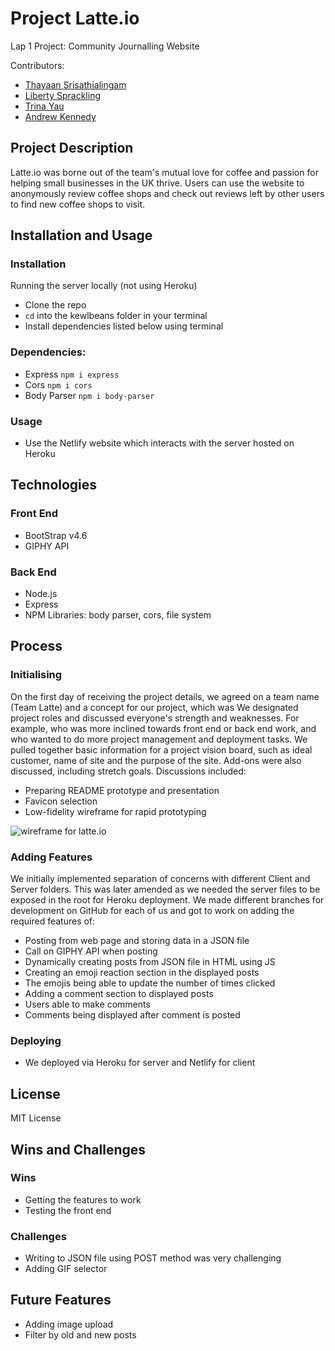 # Project Latte.io
Lap 1 Project: Community Journalling Website

Contributors:
- [Thayaan Srisathialingam](https://github.com/THAYAANS/)
- [Liberty Sprackling](https://github.com/LibertySprackling/)
- [Trina Yau](https://github.com/trinayau/)
- [Andrew Kennedy](https://github.com/akennedy205/)

## Project Description
Latte.io was borne out of the team's mutual love for coffee and passion for helping small businesses in the UK thrive. Users can use the website to anonymously review coffee shops and check out reviews left by other users to find new coffee shops to visit. 

## Installation and Usage
### Installation
Running the server locally (not using Heroku)
- Clone the repo
- `cd` into the kewlbeans folder in your terminal
- Install dependencies listed below using terminal

### Dependencies:
- Express `npm i express`
- Cors `npm i cors`
- Body Parser `npm i body-parser`

### Usage
- Use the Netlify website which interacts with the server hosted on Heroku 

## Technologies 
### Front End 
- BootStrap v4.6
- GIPHY API

### Back End
- Node.js
- Express
- NPM Libraries: body parser, cors, file system

## Process
### Initialising
On the first day of receiving the project details, we agreed on a team name (Team Latte) and a concept for our project, which was
We designated project roles and discussed everyone's strength and weaknesses. For example, who was more inclined towards front end or back end work, and who wanted to do more project management and deployment tasks.
We pulled together basic information for a project vision board, such as ideal customer, name of site and the purpose of the site. 
Add-ons were also discussed, including stretch goals.
Discussions included:
- Preparing README prototype and presentation
- Favicon selection
- Low-fidelity wireframe for rapid prototyping

![wireframe for latte.io](Client/Assets/Images/wireframe.png)

### Adding Features
We initially implemented separation of concerns with different Client and Server folders. This was later amended as we needed the server files to be exposed in the root for Heroku deployment. We made different branches for development on GitHub for each of us and got to work on adding the required features of:
- Posting from web page and storing data in a JSON file
- Call on GIPHY API when posting 
- Dynamically creating posts from JSON file in HTML using JS
- Creating an emoji reaction section in the displayed posts 
- The emojis being able to update the number of times clicked
- Adding a comment section to displayed posts
- Users able to make comments
- Comments being displayed after comment is posted

### Deploying
 - We deployed via Heroku for server and Netlify for client

## License
MIT License
## Wins and Challenges
### Wins
 - Getting the features to work
 - Testing the front end
### Challenges
 - Writing to JSON file using POST method was very challenging
 - Adding GIF selector

## Future Features
 - Adding image upload
 - Filter by old and new posts
